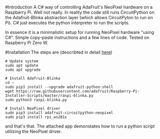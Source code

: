#Introduction
A C# way of controlling AdaFruit's NeoPixel hardware on a Raspberry Pi. Well not really. In reality the code still runs CircuitPython on the Adafruit-Blinka abstraction layer (which allows CircuitPyton to run on Pi). C# just executes the python interpreter to run the scripts.

In essence it is a minimalistic setup for running NeoPixel hardware "using C#". Simple copy-paste instructions and a few lines of code. Tested on Raspberry Pi Zero W.

#Installation
The steps are (describted in detail [here](https://learn.adafruit.com/circuitpython-on-raspberrypi-linux/installing-circuitpython-on-raspberry-pi "link"))
```
# Update system
sudo apt update
sudo apt upgrade
```
```
# Install Adafruit-Blinka
cd ~
sudo pip3 install --upgrade adafruit-python-shell
wget https://raw.githubusercontent.com/adafruit/Raspberry-Pi-Installer-Scripts/master/raspi-blinka.py
sudo python3 raspi-blinka.py
```
```
# Install NeoPixel driver
sudo pip3 install adafruit-circuitpython-neopixel
sudo pip3 install rpi_ws281x
```
and that's that. The attached app demonstates how to run a python script utilizing the NeoPixel driver.